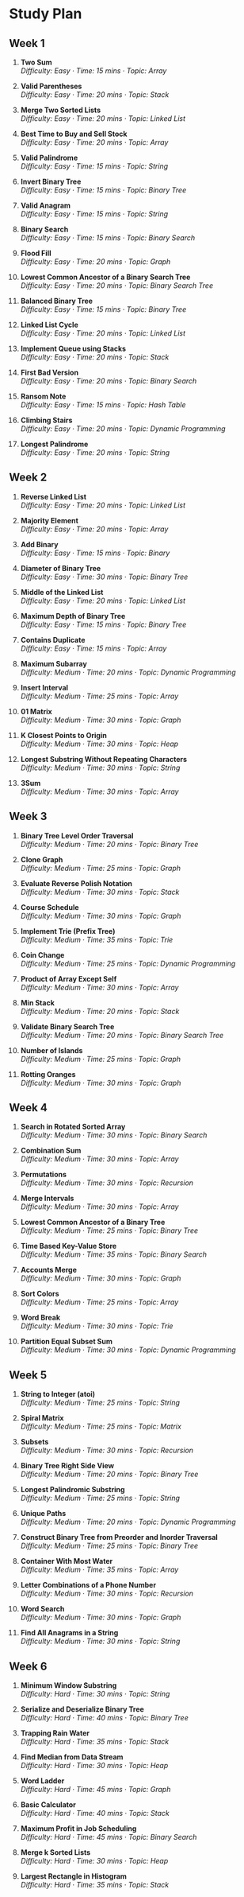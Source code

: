 # Study Plan

## Week 1

1. **Two Sum**  
   _Difficulty: Easy · Time: 15 mins · Topic: Array_

2. **Valid Parentheses**  
   _Difficulty: Easy · Time: 20 mins · Topic: Stack_

3. **Merge Two Sorted Lists**  
   _Difficulty: Easy · Time: 20 mins · Topic: Linked List_

4. **Best Time to Buy and Sell Stock**  
   _Difficulty: Easy · Time: 20 mins · Topic: Array_

5. **Valid Palindrome**  
   _Difficulty: Easy · Time: 15 mins · Topic: String_

6. **Invert Binary Tree**  
   _Difficulty: Easy · Time: 15 mins · Topic: Binary Tree_

7. **Valid Anagram**  
   _Difficulty: Easy · Time: 15 mins · Topic: String_

8. **Binary Search**  
   _Difficulty: Easy · Time: 15 mins · Topic: Binary Search_

9. **Flood Fill**  
   _Difficulty: Easy · Time: 20 mins · Topic: Graph_

10. **Lowest Common Ancestor of a Binary Search Tree**  
    _Difficulty: Easy · Time: 20 mins · Topic: Binary Search Tree_

11. **Balanced Binary Tree**  
    _Difficulty: Easy · Time: 15 mins · Topic: Binary Tree_

12. **Linked List Cycle**  
    _Difficulty: Easy · Time: 20 mins · Topic: Linked List_

13. **Implement Queue using Stacks**  
    _Difficulty: Easy · Time: 20 mins · Topic: Stack_

14. **First Bad Version**  
    _Difficulty: Easy · Time: 20 mins · Topic: Binary Search_

15. **Ransom Note**  
    _Difficulty: Easy · Time: 15 mins · Topic: Hash Table_

16. **Climbing Stairs**  
    _Difficulty: Easy · Time: 20 mins · Topic: Dynamic Programming_

17. **Longest Palindrome**  
    _Difficulty: Easy · Time: 20 mins · Topic: String_

## Week 2

1. **Reverse Linked List**  
   _Difficulty: Easy · Time: 20 mins · Topic: Linked List_

2. **Majority Element**  
   _Difficulty: Easy · Time: 20 mins · Topic: Array_

3. **Add Binary**  
   _Difficulty: Easy · Time: 15 mins · Topic: Binary_

4. **Diameter of Binary Tree**  
   _Difficulty: Easy · Time: 30 mins · Topic: Binary Tree_

5. **Middle of the Linked List**  
   _Difficulty: Easy · Time: 20 mins · Topic: Linked List_

6. **Maximum Depth of Binary Tree**  
   _Difficulty: Easy · Time: 15 mins · Topic: Binary Tree_

7. **Contains Duplicate**  
   _Difficulty: Easy · Time: 15 mins · Topic: Array_

8. **Maximum Subarray**  
   _Difficulty: Medium · Time: 20 mins · Topic: Dynamic Programming_

9. **Insert Interval**  
   _Difficulty: Medium · Time: 25 mins · Topic: Array_

10. **01 Matrix**  
    _Difficulty: Medium · Time: 30 mins · Topic: Graph_

11. **K Closest Points to Origin**  
    _Difficulty: Medium · Time: 30 mins · Topic: Heap_

12. **Longest Substring Without Repeating Characters**  
    _Difficulty: Medium · Time: 30 mins · Topic: String_

13. **3Sum**  
    _Difficulty: Medium · Time: 30 mins · Topic: Array_

## Week 3

1. **Binary Tree Level Order Traversal**  
   _Difficulty: Medium · Time: 20 mins · Topic: Binary Tree_

2. **Clone Graph**  
   _Difficulty: Medium · Time: 25 mins · Topic: Graph_

3. **Evaluate Reverse Polish Notation**  
   _Difficulty: Medium · Time: 30 mins · Topic: Stack_

4. **Course Schedule**  
   _Difficulty: Medium · Time: 30 mins · Topic: Graph_

5. **Implement Trie (Prefix Tree)**  
   _Difficulty: Medium · Time: 35 mins · Topic: Trie_

6. **Coin Change**  
   _Difficulty: Medium · Time: 25 mins · Topic: Dynamic Programming_

7. **Product of Array Except Self**  
   _Difficulty: Medium · Time: 30 mins · Topic: Array_

8. **Min Stack**  
   _Difficulty: Medium · Time: 20 mins · Topic: Stack_

9. **Validate Binary Search Tree**  
   _Difficulty: Medium · Time: 20 mins · Topic: Binary Search Tree_

10. **Number of Islands**  
    _Difficulty: Medium · Time: 25 mins · Topic: Graph_

11. **Rotting Oranges**  
    _Difficulty: Medium · Time: 30 mins · Topic: Graph_

## Week 4

1. **Search in Rotated Sorted Array**  
   _Difficulty: Medium · Time: 30 mins · Topic: Binary Search_

2. **Combination Sum**  
   _Difficulty: Medium · Time: 30 mins · Topic: Array_

3. **Permutations**  
   _Difficulty: Medium · Time: 30 mins · Topic: Recursion_

4. **Merge Intervals**  
   _Difficulty: Medium · Time: 30 mins · Topic: Array_

5. **Lowest Common Ancestor of a Binary Tree**  
   _Difficulty: Medium · Time: 25 mins · Topic: Binary Tree_

6. **Time Based Key-Value Store**  
   _Difficulty: Medium · Time: 35 mins · Topic: Binary Search_

7. **Accounts Merge**  
   _Difficulty: Medium · Time: 30 mins · Topic: Graph_

8. **Sort Colors**  
   _Difficulty: Medium · Time: 25 mins · Topic: Array_

9. **Word Break**  
   _Difficulty: Medium · Time: 30 mins · Topic: Trie_

10. **Partition Equal Subset Sum**  
    _Difficulty: Medium · Time: 30 mins · Topic: Dynamic Programming_

## Week 5

1. **String to Integer (atoi)**  
   _Difficulty: Medium · Time: 25 mins · Topic: String_

2. **Spiral Matrix**  
   _Difficulty: Medium · Time: 25 mins · Topic: Matrix_

3. **Subsets**  
   _Difficulty: Medium · Time: 30 mins · Topic: Recursion_

4. **Binary Tree Right Side View**  
   _Difficulty: Medium · Time: 20 mins · Topic: Binary Tree_

5. **Longest Palindromic Substring**  
   _Difficulty: Medium · Time: 25 mins · Topic: String_

6. **Unique Paths**  
   _Difficulty: Medium · Time: 20 mins · Topic: Dynamic Programming_

7. **Construct Binary Tree from Preorder and Inorder Traversal**  
   _Difficulty: Medium · Time: 25 mins · Topic: Binary Tree_

8. **Container With Most Water**  
   _Difficulty: Medium · Time: 35 mins · Topic: Array_

9. **Letter Combinations of a Phone Number**  
   _Difficulty: Medium · Time: 30 mins · Topic: Recursion_

10. **Word Search**  
    _Difficulty: Medium · Time: 30 mins · Topic: Graph_

11. **Find All Anagrams in a String**  
    _Difficulty: Medium · Time: 30 mins · Topic: String_

## Week 6

1. **Minimum Window Substring**  
   _Difficulty: Hard · Time: 30 mins · Topic: String_

2. **Serialize and Deserialize Binary Tree**  
   _Difficulty: Hard · Time: 40 mins · Topic: Binary Tree_

3. **Trapping Rain Water**  
   _Difficulty: Hard · Time: 35 mins · Topic: Stack_

4. **Find Median from Data Stream**  
   _Difficulty: Hard · Time: 30 mins · Topic: Heap_

5. **Word Ladder**  
   _Difficulty: Hard · Time: 45 mins · Topic: Graph_

6. **Basic Calculator**  
   _Difficulty: Hard · Time: 40 mins · Topic: Stack_

7. **Maximum Profit in Job Scheduling**  
   _Difficulty: Hard · Time: 45 mins · Topic: Binary Search_

8. **Merge k Sorted Lists**  
   _Difficulty: Hard · Time: 30 mins · Topic: Heap_

9. **Largest Rectangle in Histogram**  
   _Difficulty: Hard · Time: 35 mins · Topic: Stack_
